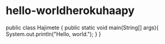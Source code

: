 # hello-worldherokuhaapy
public class Hajimete {
    public static void main(String[] args){
        System.out.println("Hello, world.");
    }
}
